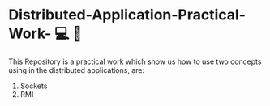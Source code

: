 # Distributed-Application-Practical-Work- 💻 📡

This Repository is a practical work which show us how to use two concepts using in the distributed applications, are:
1. Sockets
2. RMI 
